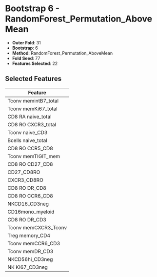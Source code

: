 # Bootstrap 6 - RandomForest_Permutation_AboveMean

- **Outer Fold**: 31
- **Bootstrap**: 6
- **Method**: RandomForest_Permutation_AboveMean
- **Fold Seed**: 77
- **Features Selected**: 22

## Selected Features

| Feature |
|---------|
| Tconv memintB7_total |
| Tconv memKi67_total |
| CD8 RA naive_total |
| CD8 RO CXCR3_total |
| Tconv naive_CD3 |
| Bcells naive_total |
| CD8 RO CCR5_CD8 |
| Tconv memTIGIT_mem |
| CD8 RO CD27_CD8 |
| CD27_CD8RO |
| CXCR3_CD8RO |
| CD8 RO DR_CD8 |
| CD8 RO CCR6_CD8 |
| NKCD16_CD3neg |
| CD16mono_myeloid |
| CD8 RO DR_CD3 |
| Tconv memCXCR3_Tconv |
| Treg memory_CD4 |
| Tconv memCCR6_CD3 |
| Tconv memDR_CD3 |
| NKCD56hi_CD3neg |
| NK Ki67_CD3neg |
